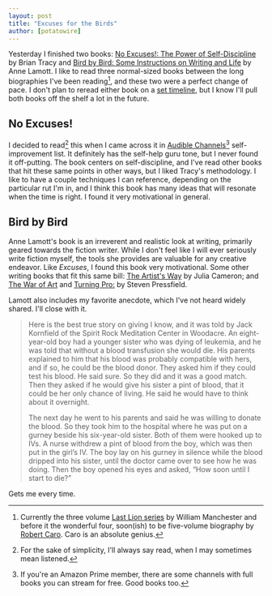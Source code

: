 ```yaml
---
layout: post
title: "Excuses for the Birds"
author: [potatowire]
---
```


Yesterday I finished two books: [No Excuses!: The Power of Self-Discipline](http://www.amazon.com/dp/B003P9XCOO/?tag=potatowire-20) by Brian Tracy and [Bird by Bird: Some Instructions on Writing and Life](http://www.amazon.com/dp/B000SEGI8Q/?tag=potatowire-20) by Anne Lamott. I like to read three normal-sized books between the long biographies I've been reading[^1], and these two were a perfect change of pace. I don't plan to reread either book on a [set timeline](https://with.thegra.in/visions-of-glory), but I know I'll  pull both books off the shelf a lot in the future.

## No Excuses! ##

I decided to read[^2] this when I came across it in [Audible Channels](http://www.audible.com/channels)[^3] self-improvement list. It definitely has the self-help guru tone, but I never found it off-putting. The book centers on self-discipline, and I've read other books that hit these same points in other ways, but I liked Tracy's methodology. I like to have a couple techniques I can reference, depending on the particular rut I'm in, and I think this book has many ideas that will resonate when the time is right. I found it very motivational in general.

## Bird by Bird ##

Anne Lamott's book is an irreverent and realistic look at writing, primarily geared towards the fiction writer. While I don't feel like I will ever seriously write fiction myself, the tools she provides are valuable for any creative endeavor. Like *Excuses*, I found this book very motivational. Some other writing books that fit this same bill: [The Artist's Way](http://www.amazon.com/dp/B006H19H3M/?tag=potatowire-20) by Julia Cameron; and [The War of Art](http://www.amazon.com/dp/1936891026/?tag=potatowire-20) and [Turning Pro:](http://www.amazon.com/dp/1936891034/?tag=potatowire-20) by Steven Pressfield.

Lamott also includes my favorite anecdote, which I've not heard widely shared. I'll close with it.

> Here is the best true story on giving I know, and it was told by Jack Kornfield of the Spirit Rock Meditation Center in Woodacre. An eight-year-old boy had a younger sister who was dying of leukemia, and he was told that without a blood transfusion she would die. His parents explained to him that his blood was probably compatible with hers, and if so, he could be the blood donor. They asked him if they could test his blood. He said sure. So they did and it was a good match. Then they asked if he would give his sister a pint of blood, that it could be her only chance of living. He said he would have to think about it overnight. 
>
> The next day he went to his parents and said he was willing to donate the blood. So they took him to the hospital where he was put on a gurney beside his six-year-old sister. Both of them were hooked up to IVs. A nurse withdrew a pint of blood from the boy, which was then put in the girl’s IV. The boy lay on his gurney in silence while the blood dripped into his sister, until the doctor came over to see how he was doing. Then the boy opened his eyes and asked, “How soon until I start to die?”

Gets me every time.

[^1]: Currently the three volume [Last Lion series](http://www.amazon.com/dp/B0092XHPWC/?tag=potatowire-20) by William Manchester and before it the wonderful four, soon(ish) to be five-volume biography by [Robert Caro](https://en.wikipedia.org/wiki/Robert_Caro). Caro is an absolute genius.

[^2]: For the sake of simplicity, I'll always say read, when I may sometimes mean listened.

[^3]: If you're an Amazon Prime member, there are some channels with full books you can stream for free. Good books too.